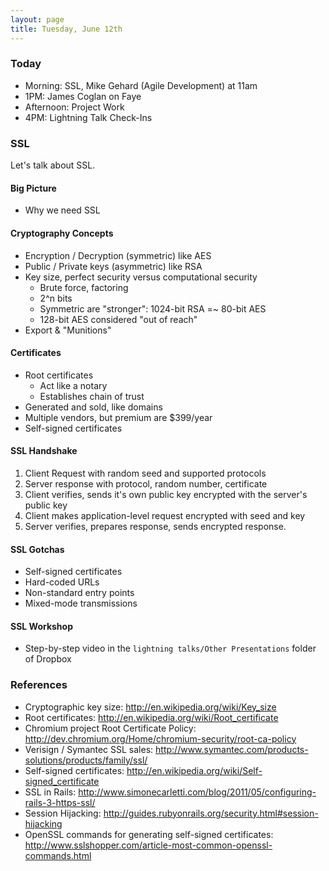 ```yaml
---
layout: page
title: Tuesday, June 12th
---
```


### Today

* Morning: SSL, Mike Gehard (Agile Development) at 11am
* 1PM: James Coglan on Faye
* Afternoon: Project Work
* 4PM: Lightning Talk Check-Ins

### SSL

Let's talk about SSL.

#### Big Picture

* Why we need SSL

#### Cryptography Concepts

* Encryption / Decryption (symmetric) like AES
* Public / Private keys (asymmetric) like RSA
* Key size, perfect security versus computational security
  * Brute force, factoring
  * 2^n bits
  * Symmetric are "stronger": 1024-bit RSA =~ 80-bit AES
  * 128-bit AES considered "out of reach"
* Export & "Munitions"

#### Certificates

* Root certificates
  * Act like a notary
  * Establishes chain of trust
* Generated and sold, like domains
* Multiple vendors, but premium are $399/year
* Self-signed certificates

#### SSL Handshake

1. Client Request with random seed and supported protocols
2. Server response with protocol, random number, certificate
3. Client verifies, sends it's own public key encrypted with the server's public key
4. Client makes application-level request encrypted with seed and key
4. Server verifies, prepares response, sends encrypted response.

#### SSL Gotchas

* Self-signed certificates
* Hard-coded URLs
* Non-standard entry points
* Mixed-mode transmissions

#### SSL Workshop

* Step-by-step video in the `lightning talks/Other Presentations` folder of Dropbox

### References

* Cryptographic key size: http://en.wikipedia.org/wiki/Key_size
* Root certificates: http://en.wikipedia.org/wiki/Root_certificate
* Chromium project Root Certificate Policy: http://dev.chromium.org/Home/chromium-security/root-ca-policy
* Verisign / Symantec SSL sales: http://www.symantec.com/products-solutions/products/family/ssl/
* Self-signed certificates: http://en.wikipedia.org/wiki/Self-signed_certificate
* SSL in Rails: http://www.simonecarletti.com/blog/2011/05/configuring-rails-3-https-ssl/
* Session Hijacking: http://guides.rubyonrails.org/security.html#session-hijacking
* OpenSSL commands for generating self-signed certificates: http://www.sslshopper.com/article-most-common-openssl-commands.html